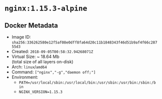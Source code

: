 # `nginx:1.15.3-alpine`

## Docker Metadata

- Image ID: `sha256:336262580e12f5af08e0dff8fa64d20c11b1848343f46d51b9af4f66c28755d3`
- Created: `2018-09-05T00:58:32.94268071Z`
- Virtual Size: ~ 18.64 Mb  
  (total size of all layers on-disk)
- Arch: `linux`/`amd64`
- Command: `["nginx","-g","daemon off;"]`
- Environment:
  - `PATH=/usr/local/sbin:/usr/local/bin:/usr/sbin:/usr/bin:/sbin:/bin`
  - `NGINX_VERSION=1.15.3`
